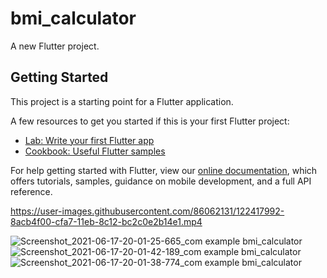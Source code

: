 # bmi_calculator

A new Flutter project.

## Getting Started

This project is a starting point for a Flutter application.

A few resources to get you started if this is your first Flutter project:

- [Lab: Write your first Flutter app](https://flutter.dev/docs/get-started/codelab)
- [Cookbook: Useful Flutter samples](https://flutter.dev/docs/cookbook)

For help getting started with Flutter, view our
[online documentation](https://flutter.dev/docs), which offers tutorials,
samples, guidance on mobile development, and a full API reference.



https://user-images.githubusercontent.com/86062131/122417992-8acb4f00-cfa7-11eb-8c12-bc2c0e2b14e1.mp4

![Screenshot_2021-06-17-20-01-25-665_com example bmi_calculator](https://user-images.githubusercontent.com/86062131/122417997-8bfc7c00-cfa7-11eb-876e-720999266a3f.jpg)
![Screenshot_2021-06-17-20-01-42-189_com example bmi_calculator](https://user-images.githubusercontent.com/86062131/122418001-8c951280-cfa7-11eb-9db7-f0adf1537e48.jpg)
![Screenshot_2021-06-17-20-01-38-774_com example bmi_calculator](https://user-images.githubusercontent.com/86062131/122418003-8d2da900-cfa7-11eb-80c0-469871c1079c.jpg)
